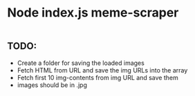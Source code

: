 # Node index.js meme-scraper

```bash

```

## TODO:

- Create a folder for saving the loaded images
- Fetch HTML from URL and save the img URLs into the array
- Fetch first 10 img-contents from img URL and save them
- images should be in .jpg
